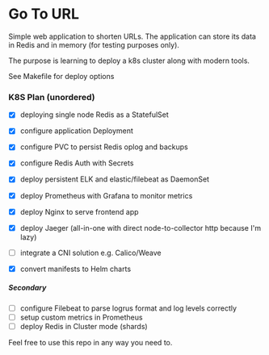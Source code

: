 # Go To URL

Simple web application to shorten URLs.
The application can store its data in Redis and in memory (for testing purposes only).

The purpose is learning to deploy a k8s cluster along with modern tools.

See Makefile for deploy options

### K8S Plan (unordered)

 - [x] deploying single node Redis as a StatefulSet
 - [x] configure application Deployment
 - [x] configure PVC to persist Redis oplog and backups
 - [x] configure Redis Auth with Secrets
 - [x] deploy persistent ELK and elastic/filebeat as DaemonSet
 - [x] deploy Prometheus with Grafana to monitor metrics
 - [x] deploy Nginx to serve frontend app
 - [x] deploy Jaeger (all-in-one with direct node-to-collector http because I'm lazy)
 - [ ] integrate a CNI solution e.g. Calico/Weave
 - [x] convert manifests to Helm charts
 

##### Secondary
 - [ ] configure Filebeat to parse logrus format and log levels correctly
 - [ ] setup custom metrics in Prometheus
 - [ ] deploy Redis in Cluster mode (shards)

Feel free to use this repo in any way you need to.

